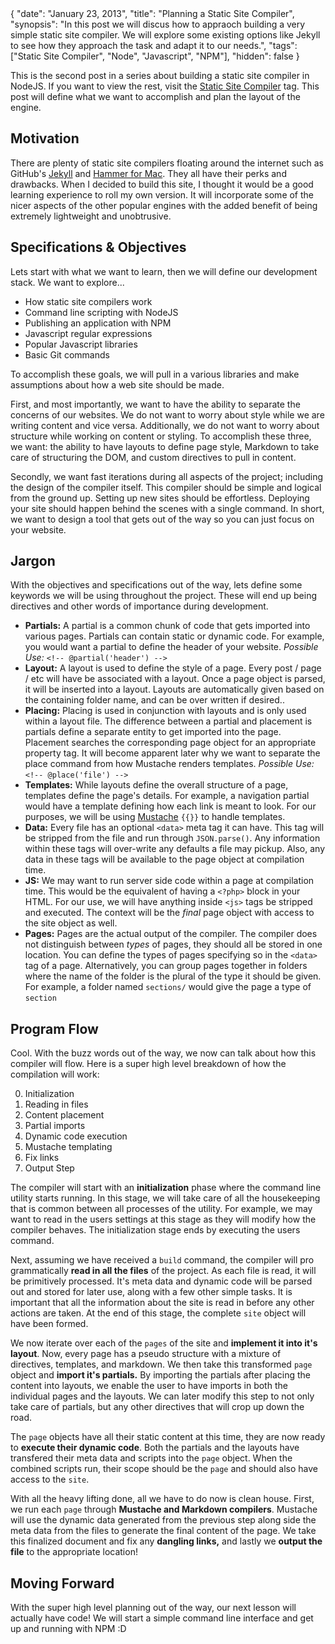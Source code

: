 <data>
{
    "date": "January 23, 2013",
    "title": "Planning a Static Site Compiler",
    "synopsis": "In this post we will discus how to appraoch building a very simple static site compiler. We will explore some existing options like Jekyll to see how they approach the task and adapt it to our needs.",
    "tags": ["Static Site Compiler", "Node", "Javascript", "NPM"],
    "hidden": false
}
</data>

This is the second post in a series about building a static site compiler in NodeJS. If you want to view the rest, visit the [Static Site Compiler](#) tag. This post will define what we want to accomplish and plan the layout of the engine.

## Motivation

There are plenty of static site compilers floating around the internet such as GitHub's [Jekyll](https://github.com/mojombo/jekyll) and [Hammer for Mac](http://hammerformac.com/). They all have their perks and drawbacks. When I decided to build this site, I thought it would be a good learning experience to roll my own version. It will incorporate some of the nicer aspects of the other popular engines with the added benefit of being extremely lightweight and unobtrusive.


## Specifications & Objectives

Lets start with what we want to learn, then we will define our development stack. We want to explore...

- How static site compilers work
- Command line scripting with NodeJS
- Publishing an application with NPM
- Javascript regular expressions
- Popular Javascript libraries
- Basic Git commands

To accomplish these goals, we will pull in a various libraries and make assumptions about how a web site should be made. 

First, and most importantly, we want to have the ability to separate the concerns of our websites. We do not want to worry about style while we are writing content and vice versa. Additionally, we do not want to worry about structure while working on content or styling. To accomplish these three, we want: the ability to have layouts to define page style, Markdown to take care of structuring the DOM, and custom directives to pull in content.

Secondly, we want fast iterations during all aspects of the project; including the design of the compiler itself. This compiler should be simple and logical from the ground up. Setting up new sites should be effortless. Deploying your site should happen behind the scenes with a single command. In short, we want to design a tool that gets out of the way so you can just focus on your website.

## Jargon

With the objectives and specifications out of the way, lets define some keywords we will be using throughout the project. These will end up being directives and other words of importance during development.

- **Partials:** A partial is a common chunk of code that gets imported into various pages. Partials can contain static or dynamic code. For example, you would want a partial to define the header of your website. *Possible Use:* `<!-- @partial('header') -->`
- **Layout:** A layout is used to define the style of a page. Every post / page / etc will have be associated with a layout. Once a page object is parsed, it will be inserted into a layout. Layouts are automatically given based on the containing folder name, and can be over written if desired..
- **Placing:** Placing is used in conjunction with layouts and is only used within a layout file. The difference between a partial and placement is partials define a separate entity to get imported into the page. Placement searches the corresponding page object for an appropriate property tag. It will become apparent later why we want to separate the place command from how Mustache renders templates. *Possible Use:* `<!-- @place('file') -->`
- **Templates:** While layouts define the overall structure of a page, templates define the page's details. For example, a navigation partial would have a template defining how each link is meant to look. For our purposes, we will be using [Mustache](https://github.com/janl/mustache.js/) `{{}}` to handle templates.
- **Data:** Every file has an optional `<data>` meta tag it can have. This tag will be stripped from the file and run through `JSON.parse()`. Any information within these tags will over-write any defaults a file may pickup. Also, any data in these tags will be available to the page object at compilation time.
- **JS:** We may want to run server side code within a page at compilation time. This would be the equivalent of having a `<?php>` block in your HTML. For our use, we will have anything inside `<js>` tags be stripped and executed. The context will be the *final* page object with access to the site object as well.
- **Pages:** Pages are the actual output of the compiler. The compiler does not distinguish between *types* of pages, they should all be stored in one location. You can define the types of pages specifying so in the `<data>` tag of a page. Alternatively, you can group pages together in folders where the name of the folder is the plural of the type it should be given. For example, a folder named `sections/` would give the page a type of `section`

## Program Flow

Cool. With the buzz words out of the way, we now can talk about how this compiler will flow. Here is a super high level breakdown of how the compilation will work:

0. Initialization
1. Reading in files
2. Content placement
3. Partial imports
4. Dynamic code execution 
5. Mustache templating
6. Fix links 
7. Output Step

The compiler will start with an **initialization** phase where the command line utility starts running. In this stage, we will take care of all the housekeeping that is common between all processes of the utility. For example, we may want to read in the users settings at this stage as they will modify how the compiler behaves. The  initialization stage ends by executing the users command.

Next, assuming we have received a `build` command, the compiler will pro grammatically **read in all the files** of the project. As each file is read, it will be primitively processed. It's meta data and dynamic code will be parsed out and stored for later use, along with a few other simple tasks. It is important that all the information about the site is read in before any other actions are taken. At the end of this stage, the complete `site` object will have been formed.

We now iterate over each of the `pages` of the site and **implement it into it's layout**. Now, every page has a pseudo structure with a mixture of directives, templates, and markdown. We then take this transformed `page` object and **import it's partials.** By importing the partials after placing the content into layouts, we enable the user to have imports in both the individual pages and the layouts. We can later modify this step to not only take care of partials, but any other directives that will crop up down the road.

The `page` objects have all their static content at this time, they are now ready to **execute their dynamic code**. Both the partials and the layouts have transfered their meta data and scripts into the `page` object. When the combined scripts run, their scope should be the `page` and should also have access to the `site`.

With all the heavy lifting done, all we have to do now is clean house. First, we run each `page` through **Mustache and Markdown compilers**. Mustache will use the dynamic data generated from the previous step along side the meta data from the files to generate the final content of the page. We take this finalized document and fix any **dangling links,** and lastly we **output the file** to the appropriate location!


## Moving Forward

With the super high level planning out of the way, our next lesson  will actually have code! We will start a simple command line interface and get up and running with NPM :D 

